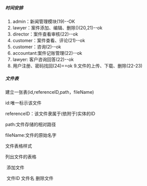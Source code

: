##### 时间安排

1. admin：新闻管理模块(19)--OK
2. lawyer：案件添加、编辑、删除()(20,21)--ok
3. director：案件查看审核(22)--ok
4. customer：案件查看、评论(21)--ok
5. customer：咨询(2)--ok
6. accountant:案件记账管理(22)--ok
7. lawyer: 客户咨询回答(22)--ok
8. 用户注册、密码找回(24)==ok
9.文件的上传、下载、删除(22-23)

##### 文件表

建立一张表(id,referenceID,path，fileName)

id:唯一标示该文件

referenceID：该文件隶属于(依附于)实体的ID

path:文件存储的相对路径

fileName:文件的原始名字

文件表格样式

列出文件的表格

​                               添加文件

​     文件ID 文件名  删除文件

